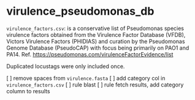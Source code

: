 # virulence_pseudomonas_db

``virulence_factors.csv``: is a conservative list of Pseudomonas species virulence factors obtained from the Virulence Factor Database (VFDB), Victors Virulence Factors (PHIDIAS) and curation by the Pseudomonas Genome Database (PseudoCAP) with focus being primarily on PAO1 and PA14. Ref. https://pseudomonas.com/virulenceFactorEvidence/list

Duplicated locustags were only included once.

[ ] remove spaces from ``virulence.fasta``
[ ] add category col in ``virulence_factors.csv``
[ ] rule blast
[ ] rule fetch results, add category column to results


